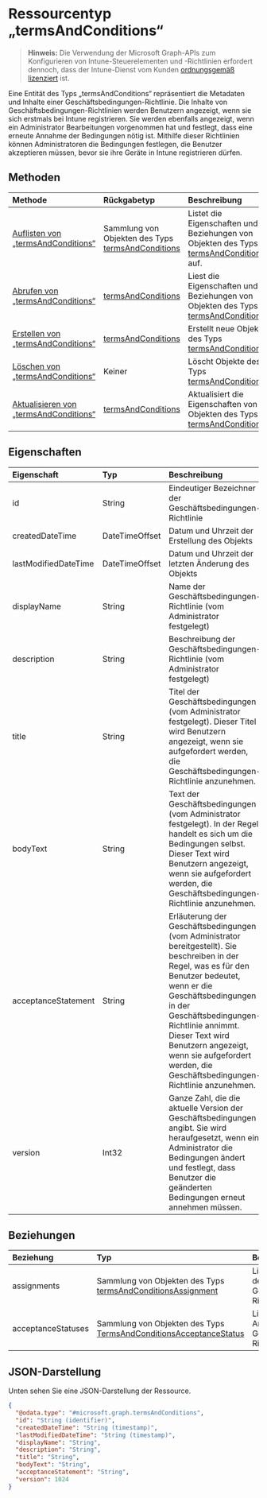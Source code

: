 # <a name="termsandconditions-resource-type"></a>Ressourcentyp „termsAndConditions“

> **Hinweis:** Die Verwendung der Microsoft Graph-APIs zum Konfigurieren von Intune-Steuerelementen und -Richtlinien erfordert dennoch, dass der Intune-Dienst vom Kunden [ordnungsgemäß lizenziert](https://go.microsoft.com/fwlink/?linkid=839381) ist.

Eine Entität des Typs „termsAndConditions“ repräsentiert die Metadaten und Inhalte einer Geschäftsbedingungen-Richtlinie. Die Inhalte von Geschäftsbedingungen-Richtlinien werden Benutzern angezeigt, wenn sie sich erstmals bei Intune registrieren. Sie werden ebenfalls angezeigt, wenn ein Administrator Bearbeitungen vorgenommen hat und festlegt, dass eine erneute Annahme der Bedingungen nötig ist. Mithilfe dieser Richtlinien können Administratoren die Bedingungen festlegen, die Benutzer akzeptieren müssen, bevor sie ihre Geräte in Intune registrieren dürfen.
## <a name="methods"></a>Methoden
|Methode|Rückgabetyp|Beschreibung|
|:---|:---|:---|
|[Auflisten von „termsAndConditions“](../api/intune_companyterms_termsandconditions_list.md)|Sammlung von Objekten des Typs [termsAndConditions](../resources/intune_companyterms_termsandconditions.md)|Listet die Eigenschaften und Beziehungen von Objekten des Typs [termsAndConditions](../resources/intune_companyterms_termsandconditions.md) auf.|
|[Abrufen von „termsAndConditions“](../api/intune_companyterms_termsandconditions_get.md)|[termsAndConditions](../resources/intune_companyterms_termsandconditions.md)|Liest die Eigenschaften und Beziehungen von Objekten des Typs [termsAndConditions](../resources/intune_companyterms_termsandconditions.md).|
|[Erstellen von „termsAndConditions“](../api/intune_companyterms_termsandconditions_create.md)|[termsAndConditions](../resources/intune_companyterms_termsandconditions.md)|Erstellt neue Objekte des Typs [termsAndConditions](../resources/intune_companyterms_termsandconditions.md).|
|[Löschen von „termsAndConditions“](../api/intune_companyterms_termsandconditions_delete.md)|Keiner|Löscht Objekte des Typs [termsAndConditions](../resources/intune_companyterms_termsandconditions.md).|
|[Aktualisieren von „termsAndConditions“](../api/intune_companyterms_termsandconditions_update.md)|[termsAndConditions](../resources/intune_companyterms_termsandconditions.md)|Aktualisiert die Eigenschaften von Objekten des Typs [termsAndConditions](../resources/intune_companyterms_termsandconditions.md).|

## <a name="properties"></a>Eigenschaften
|Eigenschaft|Typ|Beschreibung|
|:---|:---|:---|
|id|String|Eindeutiger Bezeichner der Geschäftsbedingungen-Richtlinie|
|createdDateTime|DateTimeOffset|Datum und Uhrzeit der Erstellung des Objekts|
|lastModifiedDateTime|DateTimeOffset|Datum und Uhrzeit der letzten Änderung des Objekts|
|displayName|String|Name der Geschäftsbedingungen-Richtlinie (vom Administrator festgelegt) |
|description|String|Beschreibung der Geschäftsbedingungen-Richtlinie (vom Administrator festgelegt)|
|title|String|Titel der Geschäftsbedingungen (vom Administrator festgelegt). Dieser Titel wird Benutzern angezeigt, wenn sie aufgefordert werden, die Geschäftsbedingungen-Richtlinie anzunehmen.|
|bodyText|String|Text der Geschäftsbedingungen (vom Administrator festgelegt). In der Regel handelt es sich um die Bedingungen selbst. Dieser Text wird Benutzern angezeigt, wenn sie aufgefordert werden, die Geschäftsbedingungen-Richtlinie anzunehmen.|
|acceptanceStatement|String|Erläuterung der Geschäftsbedingungen (vom Administrator bereitgestellt). Sie beschreiben in der Regel, was es für den Benutzer bedeutet, wenn er die Geschäftsbedingungen in der Geschäftsbedingungen-Richtlinie annimmt. Dieser Text wird Benutzern angezeigt, wenn sie aufgefordert werden, die Geschäftsbedingungen-Richtlinie anzunehmen.|
|version|Int32|Ganze Zahl, die die aktuelle Version der Geschäftsbedingungen angibt. Sie wird heraufgesetzt, wenn ein Administrator die Bedingungen ändert und festlegt, dass Benutzer die geänderten Bedingungen erneut annehmen müssen.|

## <a name="relationships"></a>Beziehungen
|Beziehung|Typ|Beschreibung|
|:---|:---|:---|
|assignments|Sammlung von Objekten des Typs [termsAndConditionsAssignment](../resources/intune_companyterms_termsandconditionsassignment.md)|Liste der Zuweisungen der Geschäftsbedingungen-Richtlinie|
|acceptanceStatuses|Sammlung von Objekten des Typs [TermsAndConditionsAcceptanceStatus](../resources/intune_companyterms_termsandconditionsacceptancestatus.md)|Liste der Annahmestatus der Geschäftsbedingungen-Richtlinie|

## <a name="json-representation"></a>JSON-Darstellung
Unten sehen Sie eine JSON-Darstellung der Ressource.
<!-- {
  "blockType": "resource",
  "keyProperty": "id",
  "@odata.type": "microsoft.graph.termsAndConditions"
}
-->
``` json
{
  "@odata.type": "#microsoft.graph.termsAndConditions",
  "id": "String (identifier)",
  "createdDateTime": "String (timestamp)",
  "lastModifiedDateTime": "String (timestamp)",
  "displayName": "String",
  "description": "String",
  "title": "String",
  "bodyText": "String",
  "acceptanceStatement": "String",
  "version": 1024
}
```



